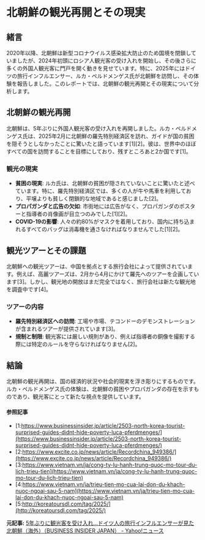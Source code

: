 # 北朝鮮の観光再開とその現実

## 緒言

2020年以降、北朝鮮は新型コロナウイルス感染拡大防止のため国境を閉鎖していましたが、2024年初頭にロシア人観光客の受け入れを開始し、その後さらに多くの外国人観光客に門戸を開く動きを見せています。特に、2025年にはドイツの旅行インフルエンサー、ルカ・ペルドメンゲス氏が北朝鮮を訪問し、その体験を報告しました。このレポートでは、北朝鮮の観光再開とその現実について分析します。

## 北朝鮮の観光再開

北朝鮮は、5年ぶりに外国人観光客の受け入れを再開しました。ルカ・ペルドメンゲス氏は、2025年2月に北朝鮮の羅先特別経済区を訪れ、ガイドが国の貧困を隠そうとしなかったことに驚いたと語っています[1][2]。彼は、世界中のほぼすべての国を訪問することを目標にしており、残すところあと2か国です[1]。

### 観光の現実

- **貧困の現実**: ルカ氏は、北朝鮮の貧困が隠されていないことに驚いたと述べています。特に、羅先特別経済区では、多くの人が牛や馬車を利用しており、平壌よりも貧しく閉鎖的な地域であると感じました[2]。
- **プロパガンダと広告の欠如**: 市街地には広告がなく、プロパガンダのポスターと指導者の肖像画が目立つのみでした[1][2]。
- **COVID-19の影響**: 人々の約80%がマスクを着用しており、国内に持ち込まれるすべてのバッグは消毒機を通さなければなりませんでした[1][2]。

## 観光ツアーとその課題

北朝鮮への観光ツアーは、中国を拠点とする旅行会社によって提供されています。例えば、高麗ツアーズは、2月から4月にかけて羅先へのツアーを企画しています[3]。しかし、観光地の開放はまだ完全ではなく、旅行会社は新たな観光地を調査中です[4]。

### ツアーの内容

- **羅先特別経済区への訪問**: 工場や市場、テコンドーのデモンストレーションが含まれるツアーが提供されています[3]。
- **規制と制限**: 観光客には厳しい規則があり、例えば指導者の銅像を撮影する際には特定のルールを守らなければなりません[2]。

## 結論

北朝鮮の観光再開は、国の経済的状況や社会的現実を浮き彫りにするものです。ルカ・ペルドメンゲス氏の体験は、北朝鮮の貧困やプロパガンダの存在を示すものであり、観光客にとって新たな視点を提供しています。

#### 参照記事
- [1:https://www.businessinsider.jp/article/2503-north-korea-tourist-surprised-guides-didnt-hide-poverty-luca-pferdmenges/](https://www.businessinsider.jp/article/2503-north-korea-tourist-surprised-guides-didnt-hide-poverty-luca-pferdmenges/)
- [2:https://www.excite.co.jp/news/article/Recordchina_949386/](https://www.excite.co.jp/news/article/Recordchina_949386/)
- [3:https://www.vietnam.vn/ja/cong-ty-lu-hanh-trung-quoc-mo-tour-du-lich-trieu-tien](https://www.vietnam.vn/ja/cong-ty-lu-hanh-trung-quoc-mo-tour-du-lich-trieu-tien)
- [4:https://www.vietnam.vn/ja/trieu-tien-mo-cua-lai-don-du-khach-nuoc-ngoai-sau-5-nam](https://www.vietnam.vn/ja/trieu-tien-mo-cua-lai-don-du-khach-nuoc-ngoai-sau-5-nam)
- [5:http://koreatoursdl.com/tag/2025/](http://koreatoursdl.com/tag/2025/)


**元記事:** [5年ぶりに観光客を受け入れ…ドイツ人の旅行インフルエンサーが見た北朝鮮（海外）（BUSINESS INSIDER JAPAN） - Yahoo!ニュース](https://news.yahoo.co.jp/articles/4a3d23f802cfbfc5f076c97801e3f72c2c8e462a?source=rss)